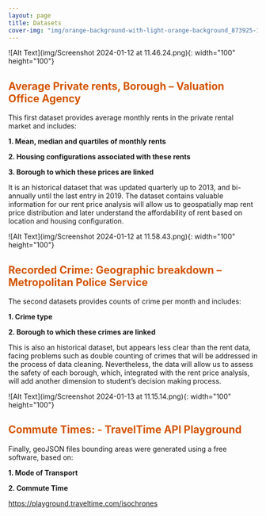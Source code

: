 ```yaml
---
layout: page
title: Datasets
cover-img: "img/orange-background-with-light-orange-background_873925-13344.jpg.webp"
---
```

![Alt Text](img/Screenshot 2024-01-12 at 11.46.24.png){: width="100" height="100"}

## <span style="color: #D35400 ;">Average Private rents, Borough – Valuation Office Agency</span>

This first dataset provides average monthly rents in the private rental market and includes:

<strong>1. Mean, median and quartiles of monthly rents</strong>

<strong>2. Housing configurations associated with these rents</strong>

<strong>3. Borough to which these prices are linked</strong>

It is an historical dataset that was updated quarterly up to 2013, and bi-annually until the last entry in 2019. The dataset contains valuable information for our rent price analysis will allow us to geospatially map rent price distribution and later understand the affordability of rent based on location and housing configuration.



![Alt Text](img/Screenshot 2024-01-12 at 11.58.43.png){: width="100" height="100"}

## <span style="color: #D35400 ;">Recorded Crime: Geographic breakdown – Metropolitan Police Service</span>
The second datasets provides counts of crime per month and includes:

<strong>1. Crime type</strong>

<strong>2. Borough to which these crimes are linked</strong>

This is also an historical dataset, but appears less clear than the rent data, facing problems such as double counting of crimes that will be addressed in the process of data cleaning. Nevertheless, the data will allow us to assess the safety of each borough, which, integrated with the rent price analysis, will add another dimension to student’s decision making process.



![Alt Text](img/Screenshot 2024-01-13 at 11.15.14.png){: width="100" height="100"}

## <span style="color: #D35400 ;">Commute Times: - TravelTime API Playground</span>
Finally, geoJSON files bounding areas were generated using a free software, based on:

<strong>1. Mode of Transport</strong>

<strong>2. Commute Time</strong>

https://playground.traveltime.com/isochrones
